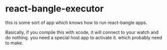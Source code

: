 # react-bangle-executor
this is some sort of app which knows how to run react-bangle apps.

Basically, if you compile this with xcode, it will connect to your watch and do nothing. you need a special host app to activate it. which probably need to make.

